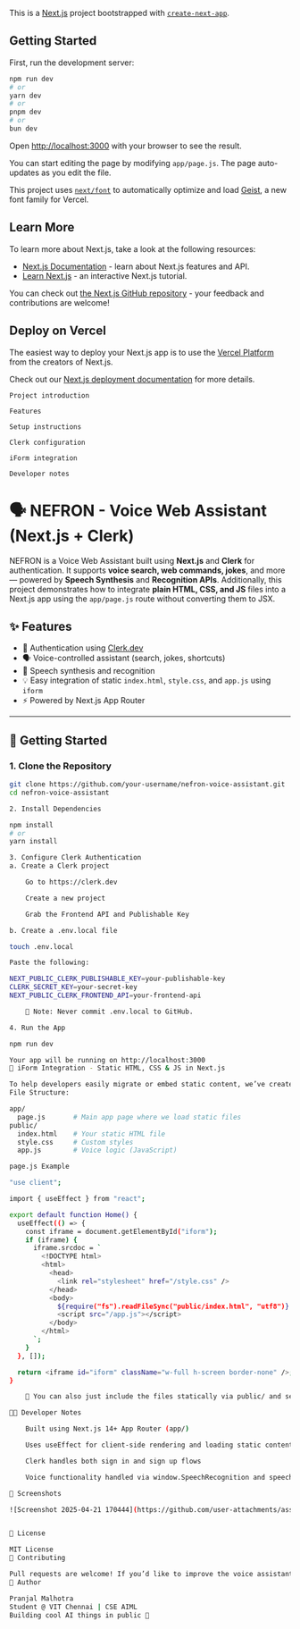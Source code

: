 

This is a [Next.js](https://nextjs.org) project bootstrapped with [`create-next-app`](https://github.com/vercel/next.js/tree/canary/packages/create-next-app).

## Getting Started

First, run the development server:

```bash
npm run dev
# or
yarn dev
# or
pnpm dev
# or
bun dev
```

Open [http://localhost:3000](http://localhost:3000) with your browser to see the result.

You can start editing the page by modifying `app/page.js`. The page auto-updates as you edit the file.

This project uses [`next/font`](https://nextjs.org/docs/app/building-your-application/optimizing/fonts) to automatically optimize and load [Geist](https://vercel.com/font), a new font family for Vercel.

## Learn More

To learn more about Next.js, take a look at the following resources:

- [Next.js Documentation](https://nextjs.org/docs) - learn about Next.js features and API.
- [Learn Next.js](https://nextjs.org/learn) - an interactive Next.js tutorial.

You can check out [the Next.js GitHub repository](https://github.com/vercel/next.js) - your feedback and contributions are welcome!

## Deploy on Vercel

The easiest way to deploy your Next.js app is to use the [Vercel Platform](https://vercel.com/new?utm_medium=default-template&filter=next.js&utm_source=create-next-app&utm_campaign=create-next-app-readme) from the creators of Next.js.

Check out our [Next.js deployment documentation](https://nextjs.org/docs/app/building-your-application/deploying) for more details.


    Project introduction

    Features

    Setup instructions

    Clerk configuration

    iForm integration

    Developer notes

# 🗣️ NEFRON - Voice Web Assistant (Next.js + Clerk)

NEFRON is a Voice Web Assistant built using **Next.js** and **Clerk** for authentication. It supports **voice search, web commands, jokes**, and more — powered by **Speech Synthesis** and **Recognition APIs**. Additionally, this project demonstrates how to integrate **plain HTML, CSS, and JS** files into a Next.js app using the `app/page.js` route without converting them to JSX.

## ✨ Features

- 🔐 Authentication using [Clerk.dev](https://clerk.dev)
- 🗣️ Voice-controlled assistant (search, jokes, shortcuts)
- 🧠 Speech synthesis and recognition
- 💡 Easy integration of static `index.html`, `style.css`, and `app.js` using `iform`
- ⚡ Powered by Next.js App Router

---

## 🚀 Getting Started

### 1. Clone the Repository

```bash
git clone https://github.com/your-username/nefron-voice-assistant.git
cd nefron-voice-assistant

2. Install Dependencies

npm install
# or
yarn install

3. Configure Clerk Authentication
a. Create a Clerk project

    Go to https://clerk.dev

    Create a new project

    Grab the Frontend API and Publishable Key

b. Create a .env.local file

touch .env.local

Paste the following:

NEXT_PUBLIC_CLERK_PUBLISHABLE_KEY=your-publishable-key
CLERK_SECRET_KEY=your-secret-key
NEXT_PUBLIC_CLERK_FRONTEND_API=your-frontend-api

    🔐 Note: Never commit .env.local to GitHub.

4. Run the App

npm run dev

Your app will be running on http://localhost:3000
📁 iForm Integration - Static HTML, CSS & JS in Next.js

To help developers easily migrate or embed static content, we’ve created an iForm system. This loads index.html, style.css, and app.js into the app/page.js.
File Structure:

app/
  page.js       # Main app page where we load static files
public/
  index.html    # Your static HTML file
  style.css     # Custom styles
  app.js        # Voice logic (JavaScript)

page.js Example

"use client";

import { useEffect } from "react";

export default function Home() {
  useEffect(() => {
    const iframe = document.getElementById("iform");
    if (iframe) {
      iframe.srcdoc = `
        <!DOCTYPE html>
        <html>
          <head>
            <link rel="stylesheet" href="/style.css" />
          </head>
          <body>
            ${require("fs").readFileSync("public/index.html", "utf8")}
            <script src="/app.js"></script>
          </body>
        </html>
      `;
    }
  }, []);

  return <iframe id="iform" className="w-full h-screen border-none" />;
}

    🧩 You can also just include the files statically via public/ and set the src="/index.html" in an iframe, or inject HTML/CSS via innerHTML and <style> blocks if needed.

🧑‍💻 Developer Notes

    Built using Next.js 14+ App Router (app/)

    Uses useEffect for client-side rendering and loading static content

    Clerk handles both sign in and sign up flows

    Voice functionality handled via window.SpeechRecognition and speechSynthesis

📸 Screenshots

![Screenshot 2025-04-21 170444](https://github.com/user-attachments/assets/d8b77869-c382-4367-b6e7-ad7abfe0e211)


🧾 License

MIT License
🤝 Contributing

Pull requests are welcome! If you’d like to improve the voice assistant, add new commands, or enhance authentication flows, feel free to fork and contribute.
👤 Author

Pranjal Malhotra
Student @ VIT Chennai | CSE AIML
Building cool AI things in public 🚀

